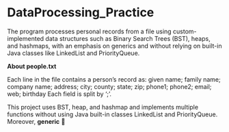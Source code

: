 # DataProcessing_Practice
The program processes personal records from a file using custom-implemented data structures such as Binary Search Trees (BST), heaps, and hashmaps, with an emphasis on generics and without relying on built-in Java classes like LinkedList and PriorityQueue.

**About people.txt**

Each line in the file contains a person’s record as: 
given name; family name; company name; address; city; county; state; zip; phone1; phone2; email; 
web; birthday
Each field is split by ‘;’.

This project uses BST, heap, and hashmap and implements multiple functions without using Java built-in classes LinkedList and PriorityQueue. Moreover, **generic** 🤙


